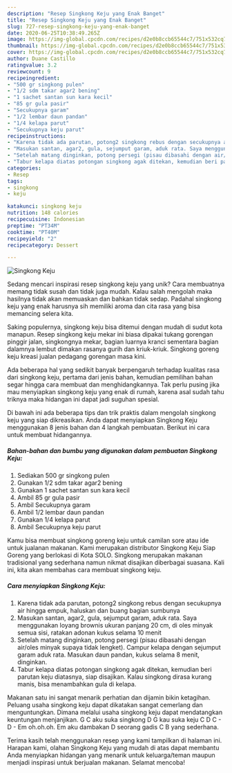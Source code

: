 ```yaml
---
description: "Resep Singkong Keju yang Enak Banget"
title: "Resep Singkong Keju yang Enak Banget"
slug: 727-resep-singkong-keju-yang-enak-banget
date: 2020-06-25T10:38:49.265Z
image: https://img-global.cpcdn.com/recipes/d2e0b8ccb65544c7/751x532cq70/singkong-keju-foto-resep-utama.jpg
thumbnail: https://img-global.cpcdn.com/recipes/d2e0b8ccb65544c7/751x532cq70/singkong-keju-foto-resep-utama.jpg
cover: https://img-global.cpcdn.com/recipes/d2e0b8ccb65544c7/751x532cq70/singkong-keju-foto-resep-utama.jpg
author: Duane Castillo
ratingvalue: 3.2
reviewcount: 9
recipeingredient:
- "500 gr singkong pulen"
- "1/2 sdm takar agar2 bening"
- "1 sachet santan sun kara kecil"
- "85 gr gula pasir"
- "Secukupnya garam"
- "1/2 lembar daun pandan"
- "1/4 kelapa parut"
- "Secukupnya keju parut"
recipeinstructions:
- "Karena tidak ada parutan, potong2 singkong rebus dengan secukupnya air hingga empuk, haluskan dan buang bagian sumbunya"
- "Masukan santan, agar2, gula, sejumput garam, aduk rata. Saya menggunakan loyang brownis ukuran panjang 20 cm, di oles minyak semua sisi, ratakan adonan kukus selama 10 menit"
- "Setelah matang dinginkan, potong persegi (pisau dibasahi dengan air/oles minyak supaya tidak lengket). Campur kelapa dengan sejumput garam aduk rata. Masukan daun pandan, kukus selama 8 menit, dinginkan."
- "Tabur kelapa diatas potongan singkong agak ditekan, kemudian beri parutan keju diatasnya, siap disajikan. Kalau singkong dirasa kurang manis, bisa menambahkan gula di kelapa."
categories:
- Resep
tags:
- singkong
- keju

katakunci: singkong keju 
nutrition: 148 calories
recipecuisine: Indonesian
preptime: "PT34M"
cooktime: "PT40M"
recipeyield: "2"
recipecategory: Dessert

---
```



![Singkong Keju](https://img-global.cpcdn.com/recipes/d2e0b8ccb65544c7/751x532cq70/singkong-keju-foto-resep-utama.jpg)

Sedang mencari inspirasi resep singkong keju yang unik? Cara membuatnya memang tidak susah dan tidak juga mudah. Kalau salah mengolah maka hasilnya tidak akan memuaskan dan bahkan tidak sedap. Padahal singkong keju yang enak harusnya sih memiliki aroma dan cita rasa yang bisa memancing selera kita.

Saking populernya, singkong keju bisa ditemui dengan mudah di sudut kota manapun. Resep singkong keju mekar ini biasa dipakai tukang gorengan pinggir jalan, singkongnya mekar, bagian luarnya kranci sementara bagian dalamnya lembut dimakan rasanya gurih dan kriuk-kriuk. Singkong goreng keju kreasi jualan pedagang gorengan masa kini.

Ada beberapa hal yang sedikit banyak berpengaruh terhadap kualitas rasa dari singkong keju, pertama dari jenis bahan, kemudian pemilihan bahan segar hingga cara membuat dan menghidangkannya. Tak perlu pusing jika mau menyiapkan singkong keju yang enak di rumah, karena asal sudah tahu triknya maka hidangan ini dapat jadi suguhan spesial.


Di bawah ini ada beberapa tips dan trik praktis dalam mengolah singkong keju yang siap dikreasikan. Anda dapat menyiapkan Singkong Keju menggunakan 8 jenis bahan dan 4 langkah pembuatan. Berikut ini cara untuk membuat hidangannya.

<!--inarticleads1-->

##### Bahan-bahan dan bumbu yang digunakan dalam pembuatan Singkong Keju:

1. Sediakan 500 gr singkong pulen
1. Gunakan 1/2 sdm takar agar2 bening
1. Gunakan 1 sachet santan sun kara kecil
1. Ambil 85 gr gula pasir
1. Ambil Secukupnya garam
1. Ambil 1/2 lembar daun pandan
1. Gunakan 1/4 kelapa parut
1. Ambil Secukupnya keju parut


Kamu bisa membuat singkong goreng keju untuk camilan sore atau ide untuk jualanan makanan. Kami merupakan distributor Singkong Keju Siap Goreng yang berlokasi di Kota SOLO. Singkong merupakan makanan tradisional yang sederhana namun nikmat disajikan diberbagai suasana. Kali ini, kita akan membahas cara membuat singkong keju. 

<!--inarticleads2-->

##### Cara menyiapkan Singkong Keju:

1. Karena tidak ada parutan, potong2 singkong rebus dengan secukupnya air hingga empuk, haluskan dan buang bagian sumbunya
1. Masukan santan, agar2, gula, sejumput garam, aduk rata. Saya menggunakan loyang brownis ukuran panjang 20 cm, di oles minyak semua sisi, ratakan adonan kukus selama 10 menit
1. Setelah matang dinginkan, potong persegi (pisau dibasahi dengan air/oles minyak supaya tidak lengket). Campur kelapa dengan sejumput garam aduk rata. Masukan daun pandan, kukus selama 8 menit, dinginkan.
1. Tabur kelapa diatas potongan singkong agak ditekan, kemudian beri parutan keju diatasnya, siap disajikan. Kalau singkong dirasa kurang manis, bisa menambahkan gula di kelapa.


Makanan satu ini sangat menarik perhatian dan dijamin bikin ketagihan. Peluang usaha singkong keju dapat dikatakan sangat cemerlang dan menguntungkan. Dimana melalui usaha singkong keju dapat mendatangkan keuntungan menjanjikan. G C aku suka singkong D G kau suka keju C D C - D - Em oh.oh.oh. Em aku dambakan D seorang gadis C B yang sederhana. 

Terima kasih telah menggunakan resep yang kami tampilkan di halaman ini. Harapan kami, olahan Singkong Keju yang mudah di atas dapat membantu Anda menyiapkan hidangan yang menarik untuk keluarga/teman maupun menjadi inspirasi untuk berjualan makanan. Selamat mencoba!
